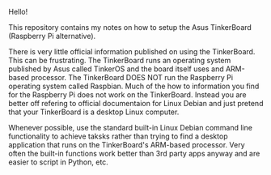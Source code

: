 Hello!

This repository contains my notes on how to setup the Asus TinkerBoard (Raspberry Pi alternative). 

There is very little official information published on using the TinkerBoard. This can be frustrating. The TinkerBoard runs an operating system published by Asus called TinkerOS and the board itself uses and ARM-based processor. The TinkerBoard DOES NOT run the Raspberry Pi operating system called Raspbian. Much of the how to information you find for the Raspberry Pi does not work on the TinkerBoard. Instead you are better off refering to official documentaion for Linux Debian and just pretend that your TinkerBoard is a desktop Linux computer.

Whenever possible, use the standard built-in Linux Debian command line functionality to achieve taksks rather than trying to find a desktop application that runs on the TinkerBoard's ARM-based processor. Very often the built-in functions work better than 3rd party apps anyway and are easier to script in Python, etc.
